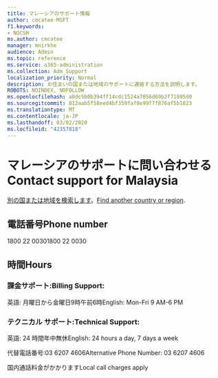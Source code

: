 ```yaml
---
title: マレーシアのサポート情報
author: cmcatee-MSFT
f1.keywords:
- NOCSH
ms.author: cmcatee
manager: mnirkhe
audience: Admin
ms.topic: reference
ms.service: o365-administration
ms.collection: Adm_Support
localization_priority: Normal
description: お住まいの国または地域のサポートに連絡する方法を説明します。
ROBOTS: NOINDEX, NOFOLLOW
ms.openlocfilehash: a8dc5b0b394ff14cdc1524a7056d69b2f71895d0
ms.sourcegitcommit: 812aab5f58eed4bf359faf0e99f7f876af5b1023
ms.translationtype: MT
ms.contentlocale: ja-JP
ms.lasthandoff: 03/02/2020
ms.locfileid: "42357818"
---
```

# <a name="contact-support-for-malaysia"></a><span data-ttu-id="3558e-103">マレーシアのサポートに問い合わせる</span><span class="sxs-lookup"><span data-stu-id="3558e-103">Contact support for Malaysia</span></span>

<span data-ttu-id="3558e-104">[別の国または地域を検索します](../contact-support-for-business-products.md)。</span><span class="sxs-lookup"><span data-stu-id="3558e-104">[Find another country or region](../contact-support-for-business-products.md).</span></span>

## <a name="phone-number"></a><span data-ttu-id="3558e-105">電話番号</span><span class="sxs-lookup"><span data-stu-id="3558e-105">Phone number</span></span>
<span data-ttu-id="3558e-106">1800 22 0030</span><span class="sxs-lookup"><span data-stu-id="3558e-106">1800 22 0030</span></span>

## <a name="hours"></a><span data-ttu-id="3558e-107">時間</span><span class="sxs-lookup"><span data-stu-id="3558e-107">Hours</span></span>
### <a name="billing-support"></a><span data-ttu-id="3558e-108">課金サポート:</span><span class="sxs-lookup"><span data-stu-id="3558e-108">Billing Support:</span></span>

<span data-ttu-id="3558e-109">英語: 月曜日から金曜日9時午前6時</span><span class="sxs-lookup"><span data-stu-id="3558e-109">English: Mon-Fri 9 AM-6 PM</span></span>

### <a name="technical-support"></a><span data-ttu-id="3558e-110">テクニカル サポート:</span><span class="sxs-lookup"><span data-stu-id="3558e-110">Technical Support:</span></span>

<span data-ttu-id="3558e-111">英語: 24 時間年中無休</span><span class="sxs-lookup"><span data-stu-id="3558e-111">English: 24 hours a day, 7 days a week</span></span>

<span data-ttu-id="3558e-112">代替電話番号:03 6207 4606</span><span class="sxs-lookup"><span data-stu-id="3558e-112">Alternative Phone Number: 03 6207 4606</span></span>

<span data-ttu-id="3558e-113">国内通話料金がかかります</span><span class="sxs-lookup"><span data-stu-id="3558e-113">Local call charges apply</span></span>
